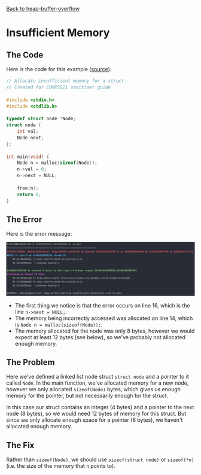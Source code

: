 [Back to heap-buffer-overflow](/glossary/heap-buffer-overflow)

# Insufficient Memory

## The Code

Here is the code for this example ([source](insufficient-allocation.c)):

```C
// Allocate insufficient memory for a struct
// Created for COMP2521 sanitiser guide

#include <stdio.h>
#include <stdlib.h>

typedef struct node *Node;
struct node {
    int val;
    Node next;
};

int main(void) {
    Node n = malloc(sizeof(Node));
    n->val = 0;
    n->next = NULL;

    free(n);
    return 0;
}

```

## The Error

Here is the error message:

![error message](error.png)

- The first thing we notice is that the error occurs on line 16, which is the line `n->next = NULL;`.
- The memory being incorrectly accessed was allocated on line 14, which is `Node n = malloc(sizeof(Node));`.
- The memory allocated for the node was only 8 bytes, however we would expect at least 12 bytes (see below), so we've probably not allocated enough memory.

## The Problem

Here we've defined a linked list node struct `struct node` and a pointer to it called `Node`. In the main function, we've allocated memory for a new node, however we only allocated `sizeof(Node)` bytes, which gives us enough memory for the pointer, but not necessarily enough for the struct.

In this case our struct contains an integer (4 bytes) and a pointer to the next node (8 bytes), so we would need 12 bytes of memory for this struct. But since we only allocate enough space for a pointer (8 bytes), we haven't allocated enough memory.

## The Fix

Rather than `sizeof(Node)`, we should use `sizeof(struct node)` or `sizeof(*n)` (i.e. the size of the memory that `n` points to).
